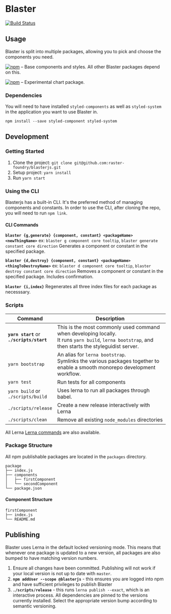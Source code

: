 # Blaster

[![Build Status](https://travis-ci.org/raster-foundry/blasterjs.svg?branch=master)](https://travis-ci.org/raster-foundry/blasterjs)

## Usage

Blaster is split into multiple packages, allowing you to pick and choose the components you need.

[![npm](https://img.shields.io/npm/v/@blasterjs/core.svg?label=@blasterjs/core)](https://www.npmjs.com/package/@blasterjs/core) &ndash; Base components and styles. All other Blaster packages depend on this.

[![npm](https://img.shields.io/npm/v/@blasterjs/chart.svg?label=@blasterjs/chart)](https://www.npmjs.com/package/@blasterjs/chart) &ndash; Experimental chart package.

### Dependencies

You will need to have installed `styled-components` as well as `styled-system` in the application you want to use Blaster in.

`npm install --save styled-component styled-system`

## Development

### Getting Started

1.  Clone the project: `git clone git@github.com:raster-foundry/blasterjs.git`
2.  Setup project: `yarn install`
3.  Run `yarn start`

### Using the CLI

Blasterjs has a built-in CLI.
It's the preferred method of managing components and constants.
In order to use the CLI, after cloning the repo, you will need to run `npm link`.

#### CLI Commands

**`blaster {g,generate} {component, constant} <packageName> <newThingName>`**
ex: `blaster g component core tooltip`, `blaster generate constant core direction`
Generates a component or constant in the specified package.

**`blaster {d,destroy} {component, constant} <packageName> <thingToDestroyName>`**
ex: `blaster d component core tooltip`, `blaster destroy constant core direction`
Removes a component or constant in the specified package. Includes confirmation.

**`blaster {i,index}`**
Regenerates all three index files for each package as necesssary.

### Scripts

| Command                                        | Description                                                                                                                                             |
| ---------------------------------------------- | ------------------------------------------------------------------------------------------------------------------------------------------------------- |
| **`yarn start`** or<br/> **`./scripts/start`** | This is the most commonly used command when developing locally. <br/> It runs `yarn build`, `lerna bootstrap`, and then starts the styleguidist server. |
| `yarn bootstrap`                               | An alias for `lerna bootstrap`. <br/> Symlinks the various packages together to enable a smooth monorepo development workflow.                          |
| `yarn test`                                    | Run tests for all components                                                                                                                            |
| `yarn build` or <br/> `./scripts/build`        | Uses lerna to run all packages through babel.                                                                                                           |
| `./scripts/release`                            | Create a new release interactively with Lerna                                                                                                           |
| `./scripts/clean`                              | Remove all existing `node_modules` directories                                                                                                          |

All Lerna [Lerna commands](https://lernajs.io/) are also available.

### Package Structure

All npm publishable packages are located in the `packages` directory.

```
package
├── index.js
├── components
│   ├── firstComponent
│   └── secondComponent
└── package.json
```

#### Component Structure

```
firstComponent
├── index.js
└── README.md
```

## Publishing

Blaster uses Lerna in the default locked versioning mode.
This means that whenever one package is updated to a new version, all packages are also bumped to have matching version numbers.

1.  Ensure all changes have been committed. Publishing will not work if your local version is not up to date with `master`.
1.  **`npm addUser --scope @blasterjs`** - this ensures you are logged into npm and have sufficient privileges to publish Blaster
1.  **`./scripts/release`** - this runs `lerna publish --exact`, which is an interactive process. All dependencies are pinned to the versions currently installed. Select the appropriate version bump according to semantic versioning.
